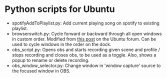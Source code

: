 # Python scripts for Ubuntu
* spotifyAddToPlaylist.py: Add current playing song on spotify to existing playlist.
* browserswitch.py: Cycle forward or backward through all open windows in custom order. Modified from [this post](https://ubuntuforums.org/showthread.php?t=1204947&p=10455867#post10455867) on the Ubuntu forum. Can be used to cycle windows in the order on the dock.
* obs_script.py: Opens obs and starts recording given scene and profile / stops recording and closes obs, to be used as a toggle. 
Also, shows a popup to rename or delete recording.
* obs\_window\_selector.py: Change window in 'window capture' source to the focused window in OBS.